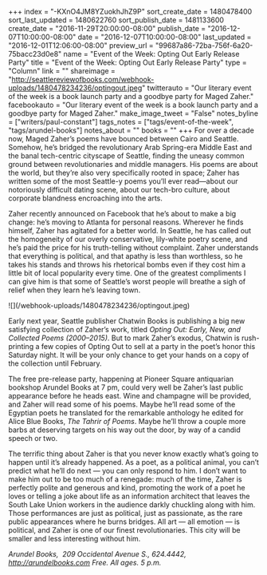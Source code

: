 +++
index = "-KXnO4JM8YZuokhJhZ9P"
sort_create_date = 1480478400
sort_last_updated = 1480622760
sort_publish_date = 1481133600
create_date = "2016-11-29T20:00:00-08:00"
publish_date = "2016-12-07T10:00:00-08:00"
date = "2016-12-07T10:00:00-08:00"
last_updated = "2016-12-01T12:06:00-08:00"
preview_url = "99687a86-72ba-756f-6a20-75bacc23d0e8"
name = "Event of the Week: Opting Out Early Release Party"
title = "Event of the Week: Opting Out Early Release Party"
type = "Column"
link = ""
shareimage = "http://seattlereviewofbooks.com/webhook-uploads/1480478234236/optingout.jpeg"
twitterauto = "Our literary event of the week is a book launch party and a goodbye party for Maged Zaher."
facebookauto = "Our literary event of the week is a book launch party and a goodbye party for Maged Zaher."
make_image_tweet = "False"
notes_byline = ["writers/paul-constant"]
tags_notes = ["tags/event-of-the-week", "tags/arundel-books"]
notes_about = ""
books = ""
+++
For over a decade now, Maged Zaher’s poems have bounced between Cairo and Seattle. Somehow, he’s bridged the revolutionary Arab Spring-era Middle East and the banal tech-centric cityscape of Seattle, finding the uneasy common ground between revolutionaries and middle managers. His poems are about the world, but they’re also very specifically rooted in space; Zaher has written some of the most Seattle-y poems you’ll ever read—about our notoriously difficult dating scene, about our tech-bro culture, about corporate blandness encroaching into the arts.

Zaher recently announced on Facebook that he’s about to make a big change: he’s moving to Atlanta for personal reasons. Wherever he finds himself, Zaher has agitated for a better world. In Seattle, he has called out the homogeneity of our overly conservative, lily-white poetry scene, and he’s paid the price for his truth-telling without complaint. Zaher understands that everything is political, and that apathy is less than worthless, so he takes his stands and throws his rhetorical bombs even if they cost him a little bit of local popularity every time. One of the greatest compliments I can give him is that some of Seattle’s worst people will breathe a sigh of relief when they learn he’s leaving town.

<p class="image-left">![](/webhook-uploads/1480478234236/optingout.jpeg)</p>

Early next year, Seattle publisher Chatwin Books is publishing a big new satisfying collection of Zaher’s work, titled *Opting Out: Early, New, and Collected Poems (2000–2015)*. But to mark Zaher’s exodus, Chatwin is rush-printing a few copies of Opting Out to sell at a party in the poet’s honor this Saturday night. It will be your only chance to get your hands on a copy of the collection until February.

The free pre-release party, happening at Pioneer Square antiquarian bookshop Arundel Books at 7 pm, could very well be Zaher’s last public appearance before he heads east. Wine and champagne will be provided, and Zaher will read some of his poems. Maybe he’ll read some of the Egyptian poets he translated for the remarkable anthology he edited for Alice Blue Books, *The Tahrir of Poems*. Maybe he’ll throw a couple more barbs at deserving targets on his way out the door, by way of a candid speech or two.

The terrific thing about Zaher is that you never know exactly what’s going to happen until it’s already happened. As a poet, as a political animal, you can’t predict what he’ll do next — you can only respond to him. I don’t want to make him out to be too much of a renegade: much of the time, Zaher is perfectly polite and generous and kind, promoting the work of a poet he loves or telling a joke about life as an information architect that leaves the South Lake Union workers in the audience darkly chuckling along with him. Those performances are just as political, just as passionate, as the rare public appearances where he burns bridges. All art — all emotion — is political, and Zaher is one of our finest revolutionaries. This city will be smaller and less interesting without him.

*Arundel Books,  209 Occidental Avenue S., 624.4442, http://arundelbooks.com Free. All ages. 5 p.m.* 